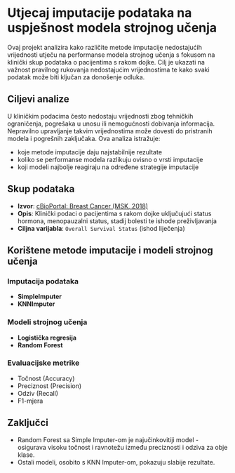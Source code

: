 # Utjecaj imputacije podataka na uspješnost modela strojnog učenja

Ovaj projekt analizira kako različite metode imputacije nedostajućih vrijednosti utječu na performanse modela strojnog učenja s fokusom na klinički skup podataka o pacijentima s rakom dojke. Cilj je ukazati na važnost pravilnog rukovanja nedostajućim vrijednostima te kako svaki podatak može biti ključan za donošenje odluka.

## Ciljevi analize

U kliničkim podacima često nedostaju vrijednosti zbog tehničkih ograničenja, pogrešaka u unosu ili nemogućnosti dobivanja informacija. Nepravilno upravljanje takvim vrijednostima može dovesti do pristranih modela i pogrešnih zaključaka. Ova analiza istražuje:

- koje metode imputacije daju najstabilnije rezultate
- koliko se performanse modela razlikuju ovisno o vrsti imputacije
- koji modeli najbolje reagiraju na određene strategije imputacije

## Skup podataka

- **Izvor**: [cBioPortal: Breast Cancer (MSK, 2018)](https://www.cbioportal.org/study/clinicalData?id=breast_msk_2018)
- **Opis**: Klinički podaci o pacijentima s rakom dojke uključujući status hormona, menopauzalni status, stadij bolesti te ishode preživljavanja
- **Ciljna varijabla**: `Overall Survival Status` (ishod liječenja)
  
## Korištene metode imputacije i modeli strojnog učenja

### Imputacija podataka
- **SimpleImputer** 
- **KNNImputer**

### Modeli strojnog učenja
- **Logistička regresija** 
- **Random Forest** 

### Evaluacijske metrike
- Točnost (Accuracy)
- Preciznost (Precision)
- Odziv (Recall)
- F1-mjera

##  Zaključci

- Random Forest sa Simple Imputer-om je najučinkovitiji model - osigurava visoku točnost i ravnotežu između preciznosti i odziva za obje klase.
- Ostali modeli, osobito s KNN Imputer-om, pokazuju slabije rezultate.
